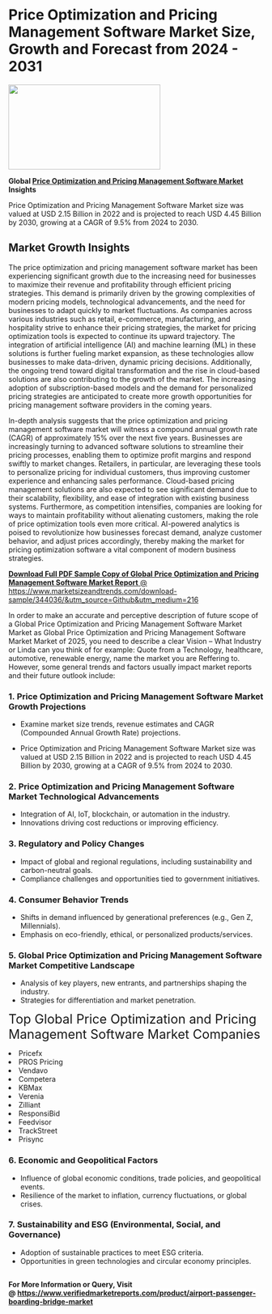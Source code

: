 <H1>Price Optimization and Pricing Management Software Market Size, Growth and Forecast from 2024 - 2031</H1><img class="aligncenter size-medium wp-image-584254" src="https://thirdeyenews.in/wp-content/uploads/2024/09/Global-Market-Research-300x168.jpeg" alt="" width="300" height="168" /><p><strong>Global&nbsp;<a href="https://www.marketsizeandtrends.com/download-sample/344036/&amp;utm_source=Github&utm_medium=216">Price Optimization and Pricing Management Software Market</a> Insights</strong></p><p>Price Optimization and Pricing Management Software Market size was valued at USD 2.15 Billion in 2022 and is projected to reach USD 4.45 Billion by 2030, growing at a CAGR of 9.5% from 2024 to 2030.</p><p><h2>Market Growth Insights</h2> <p>The price optimization and pricing management software market has been experiencing significant growth due to the increasing need for businesses to maximize their revenue and profitability through efficient pricing strategies. This demand is primarily driven by the growing complexities of modern pricing models, technological advancements, and the need for businesses to adapt quickly to market fluctuations. As companies across various industries such as retail, e-commerce, manufacturing, and hospitality strive to enhance their pricing strategies, the market for pricing optimization tools is expected to continue its upward trajectory. The integration of artificial intelligence (AI) and machine learning (ML) in these solutions is further fueling market expansion, as these technologies allow businesses to make data-driven, dynamic pricing decisions. Additionally, the ongoing trend toward digital transformation and the rise in cloud-based solutions are also contributing to the growth of the market. The increasing adoption of subscription-based models and the demand for personalized pricing strategies are anticipated to create more growth opportunities for pricing management software providers in the coming years.</p> <p><a href="#"></a></p> <p>In-depth analysis suggests that the price optimization and pricing management software market will witness a compound annual growth rate (CAGR) of approximately 15% over the next five years. Businesses are increasingly turning to advanced software solutions to streamline their pricing processes, enabling them to optimize profit margins and respond swiftly to market changes. Retailers, in particular, are leveraging these tools to personalize pricing for individual customers, thus improving customer experience and enhancing sales performance. Cloud-based pricing management solutions are also expected to see significant demand due to their scalability, flexibility, and ease of integration with existing business systems. Furthermore, as competition intensifies, companies are looking for ways to maintain profitability without alienating customers, making the role of price optimization tools even more critical. AI-powered analytics is poised to revolutionize how businesses forecast demand, analyze customer behavior, and adjust prices accordingly, thereby making the market for pricing optimization software a vital component of modern business strategies.</p> <p><a href="#"></p><p><span class=""><strong>Download Full PDF Sample Copy of Global Price Optimization and Pricing Management Software Market Report</strong> @ <a href="https://www.marketsizeandtrends.com/download-sample/344036/&amp;utm_source=Github&utm_medium=216" target="_blank">https://www.marketsizeandtrends.com/download-sample/344036/&amp;utm_source=Github&utm_medium=216</a></span></p><p>In order to make an accurate and perceptive description of future scope of a Global&nbsp;Price Optimization and Pricing Management Software Market Market as Global&nbsp;Price Optimization and Pricing Management Software Market Market of 2025, you need to describe a clear Vision &ndash; What Industry or Linda can you think of for example: Quote from a Technology, healthcare, automotive, renewable energy, name the market you are Reffering to. However, some general trends and factors usually impact market reports and their future outlook include:</p><h3>1.&nbsp;<strong>Price Optimization and Pricing Management Software Market Growth Projections</strong></h3><ul><li>Examine market size trends, revenue estimates and CAGR (Compounded Annual Growth Rate) projections.</li><li><p>Price Optimization and Pricing Management Software Market size was valued at USD 2.15 Billion in 2022 and is projected to reach USD 4.45 Billion by 2030, growing at a CAGR of 9.5% from 2024 to 2030.</p></li></ul><h3>2.&nbsp;<strong>Price Optimization and Pricing Management Software Market Technological Advancements</strong></h3><ul><li>Integration of AI, IoT, blockchain, or automation in the industry.</li><li>Innovations driving cost reductions or improving efficiency.</li></ul><h3>3.&nbsp;<strong>Regulatory and Policy Changes</strong></h3><ul><li>Impact of global and regional regulations, including sustainability and carbon-neutral goals.</li><li>Compliance challenges and opportunities tied to government initiatives.</li></ul><h3>4.&nbsp;<strong>Consumer Behavior Trends</strong></h3><ul><li>Shifts in demand influenced by generational preferences (e.g., Gen Z, Millennials).</li><li>Emphasis on eco-friendly, ethical, or personalized products/services.</li></ul><h3>5.&nbsp;<strong>Global Price Optimization and Pricing Management Software Market Competitive Landscape</strong></h3><ul><li>Analysis of key players, new entrants, and partnerships shaping the industry.</li><li>Strategies for differentiation and market penetration.</li></ul><p data-pm-slice="1 1 []"><span style="color: inherit; font-family: inherit; font-size: 25px;">Top Global Price Optimization and Pricing Management Software Market Companies</span></p><div class="" data-test-id=""><p><li>Pricefx</li><li> PROS Pricing</li><li> Vendavo</li><li> Competera</li><li> KBMax</li><li> Verenia</li><li> Zilliant</li><li> ResponsiBid</li><li> Feedvisor</li><li> TrackStreet</li><li> Prisync</li></p></div><h3>6.&nbsp;<strong>Economic and Geopolitical Factors</strong></h3><ul><li>Influence of global economic conditions, trade policies, and geopolitical events.</li><li>Resilience of the market to inflation, currency fluctuations, or global crises.</li></ul><h3>7.&nbsp;<strong>Sustainability and ESG (Environmental, Social, and Governance)</strong></h3><ul><li>Adoption of sustainable practices to meet ESG criteria.</li><li>Opportunities in green technologies and circular economy principles.</li></ul><h2><strong style="font-size: 14px;">For More Information or Query, Visit @&nbsp;</strong><a style="background-color: #ffffff; font-size: 14px;" href="https://www.marketsizeandtrends.com/report/price-optimization-and-pricing-management-software-market/" target="_blank">https://www.verifiedmarketreports.com/product/airport-passenger-boarding-bridge-market</a></h2>
